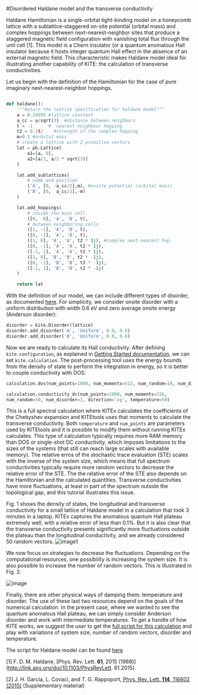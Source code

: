 #Disordered Haldane model and the transverse conductivity

Haldane Hamiltonian is a single-orbital tight-binding model on a honeycomb lattice with a sublattice-staggered on-site potential (orbital mass) and complex hoppings between next-nearest-neighbor sites that produce a staggered magnetic field configuration with vanishing total flux through the unit cell [1].  This model  is a Chern insulator (or a quantum anomalous Hall insulator because it hosts integer quantum Hall effect in the absence of an external magnetic field. This characteristic makes Haldane model ideal for  illustrating another capability of KITE: the calculation of transverse conductivities. 

Let us begin with the definition of the Hamiltonian for the case of pure imaginary next-nearest-neighbor hoppings.

```python

def haldane():
    """Return the lattice specification for haldane model"""
    a = 0.24595 #lattice constant
    a_cc = a/sqrt(3)  #distance between neighbors
    t = -1      #  nearest neighbour hopping
    t2 = 0.1t/    #strength of the complex hopping
    m=0.1 #orbital mass
    # create a lattice with 2 primitive vectors
    lat = pb.Lattice(
        a1=[a, 0],
        a2=[a/2, a/2 * sqrt(3)]
    )

    lat.add_sublattices(
        # name and position
        ('A', [0, -a_cc/2],m), #onsite potential (orbital mass)
        ('B', [0,  a_cc/2],-m)
    )

    lat.add_hoppings(
        # inside the main cell
        ([0,  0], 'A', 'B', t),
        # between neighboring cells
        ([1, -1], 'A', 'B', t),
        ([0, -1], 'A', 'B', t),
        ([1, 0], 'A', 'A', t2 * 1j), #complex next-nearest hop.
        ([0, -1], 'A', 'A', t2 * 1j),
        ([-1, 1], 'A', 'A', t2 * 1j),
        ([1, 0], 'B', 'B', t2 * -1j),
        ([0, -1], 'B', 'B', t2 * -1j),
        ([-1, 1], 'B', 'B', t2 * -1j)
    )

    return lat
```
With the definition of our model, we can include different types of disorder, as documented [here](). For simplicity, we consider  onsite disorder with a uniform distribution with  width 0.6 eV and zero average onsite energy (Anderson disorder):

```python
disorder = kite.Disorder(lattice)
disorder.add_disorder('A', 'Uniform', 0.0, 0.6)
disorder.add_disorder('B', 'Uniform', 0.0, 0.6)

```

Now we are ready to calculate its Hall conductivity. After defining `kite.configuration`, as explained in [Getting Started documentation](), we can set `kite.calculation`. The post-processing tool uses the energy bounds from the density of state to perform the integration in energy, so it is better to couple conductivity with DOS:

```python
calculation.dos(num_points=1000, num_moments=512, num_random=10, num_disorder=1)

calculation.conductivity_dc(num_points=1000, num_moments=256, 
num_random=50, num_disorder=1, direction='xy', temperature=50)

```
This is a full spectral calculation where KITEx calculates the coefficients of the Chebyshev expansion and KITEtools uses that moments to calculate the transverse conductivity. Both `temperature` and `num_points` are parameters used by KITEtools and it is possible to modify them without running KITEx calculates. This type of calculation typically requires more RAM memory than DOS or single-shot DC conductivity, which imposes limitations to the sizes of the systems (that still can reach large scales with available memory). The relative erros of the stochastic trace evaluation (STE) scales with the inverse of the system size, which means that full spectrum conductivities typically require more random vectors to decrease the relative error of the STE.  The the relative error of the STE also depends on the Hamiltonian and the calculated quantities. Transverse conductivities have more fluctuations, at least in part of the spectrum outside the topological gap, and this tutorial illustrates this issue. 


Fig. 1 shows the density of states, the longitudinal and transverse conductivity for a small lattice of Haldane model in a calculation that took 3 minutes in a laptop. KITEx captures the anomalous quantum Hall plateau extremely well, with a relative error of less than 0.1%. But it is also clear that the transverse conductivity presents significantly more fluctuations outside the plateau than the longitudinal conductivity, and we already considered 50 random vectors. 
![image1](https://user-images.githubusercontent.com/39924384/41190863-0c297a9e-6bde-11e8-89e1-4428e17227b2.png)

We now focus on strategies to decrease the fluctuations. Depending on the computational resources, one possibility is increasing the system size. It is also possible to increase the number of random vectors. 
This is illustrated in Fig. 2.

![image](https://user-images.githubusercontent.com/39924384/41190868-3e4f54e4-6bde-11e8-83e9-b79192dce25c.png)

Finally, there are other physical ways of damping them: temperature and disorder. The use of these last two resources depend on the goals of the numerical calculation. In the present case, where we wanted to see the quantum anomalous Hall plateau, we can simply consider Anderson disorder and work with intermediate temperatures. To get a handle of how KITE works, we suggest the user to get the [full script for this calculation]() and play with variations of system size, number of random vectors, disorder and temperature. 

The script for Haldane model can be found [here](https://gist.github.com/quantum-kite/4bfad15826a0680fbfae0afa9d2dfb6e)

[1] F. D. M. Haldane, [Phys. Rev. Lett. **61**, 2015 (1988)](http://link.aps.org/doi/10.1103/PhysRevLett.
61.2015).

[2] J. H. García, L. Covaci, and T. G. Rappoport, [Phys. Rev. Lett. **114**, 116602 (2015)](https://doi.org/10.1103/PhysRevLett.114.116602) (Supplementary material)